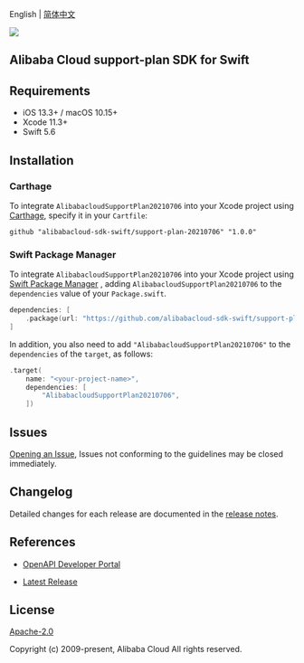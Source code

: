 English | [简体中文](README-CN.md)

![](https://aliyunsdk-pages.alicdn.com/icons/AlibabaCloud.svg)

## Alibaba Cloud support-plan SDK for Swift

## Requirements

- iOS 13.3+ / macOS 10.15+
- Xcode 11.3+
- Swift 5.6

## Installation

### Carthage

To integrate `AlibabacloudSupportPlan20210706` into your Xcode project using [Carthage](https://github.com/Carthage/Carthage), specify it in your `Cartfile`:

```ogdl
github "alibabacloud-sdk-swift/support-plan-20210706" "1.0.0"
```

### Swift Package Manager

To integrate `AlibabacloudSupportPlan20210706` into your Xcode project using [Swift Package Manager](https://swift.org/package-manager/) , adding `AlibabacloudSupportPlan20210706` to the `dependencies` value of your `Package.swift`.

```swift
dependencies: [
    .package(url: "https://github.com/alibabacloud-sdk-swift/support-plan-20210706.git", from: "1.0.0")
]
```

In addition, you also need to add `"AlibabacloudSupportPlan20210706"` to the `dependencies` of the `target`, as follows:

```swift
.target(
    name: "<your-project-name>",
    dependencies: [
        "AlibabacloudSupportPlan20210706",
    ])
```

## Issues

[Opening an Issue](https://github.com/alibabacloud-sdk-swift/support-plan-20210706/issues/new), Issues not conforming to the guidelines may be closed immediately.

## Changelog

Detailed changes for each release are documented in the [release notes](./ChangeLog.txt).

## References

* [OpenAPI Developer Portal](https://next.api.alibabacloud.com/home)
- [Latest Release](https://github.com/alibabacloud-sdk-swift/support-plan-20210706)

## License

[Apache-2.0](http://www.apache.org/licenses/LICENSE-2.0)

Copyright (c) 2009-present, Alibaba Cloud All rights reserved.
